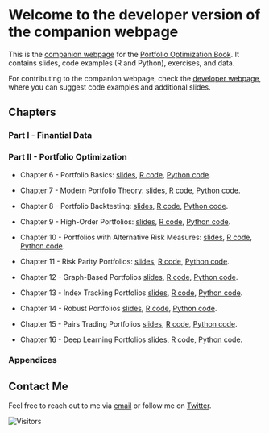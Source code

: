 # Welcome to the developer version of the companion webpage

This is the [companion webpage](https://portfoliooptimizationbook.com) for the [Portfolio Optimization Book]().
It contains slides, code examples (R and Python), exercises, and data.

For contributing to the companion webpage, check the [developer webpage](https://github.com/portfoliooptimizationbook), where you can suggest code examples and additional slides.


## Chapters

### Part I - Finantial Data


### Part II - Portfolio Optimization
- Chapter 6 - Portfolio Basics:
  [slides](), [R code](), [Python code]().

- Chapter 7 - Modern Portfolio Theory:
  [slides](), [R code](), [Python code]().
  
- Chapter 8 - Portfolio Backtesting:
  [slides](), [R code](), [Python code]().
  
- Chapter 9 - High-Order Portfolios:
  [slides](), [R code](), [Python code]().
    
- Chapter 10 - Portfolios with Alternative Risk Measures:
  [slides](), [R code](), [Python code]().
    
- Chapter 11 - Risk Parity Portfolios:
  [slides](), [R code](), [Python code]().
  
- Chapter 12 - Graph-Based Portfolios
  [slides](), [R code](), [Python code]().
  
- Chapter 13 - Index Tracking Portfolios
  [slides](), [R code](), [Python code]().
   
- Chapter 14 - Robust Portfolios
  [slides](), [R code](), [Python code]().
  
- Chapter 15 - Pairs Trading Portfolios
  [slides](), [R code](), [Python code]().
  
- Chapter 16 - Deep Learning Portfolios
  [slides](), [R code](), [Python code]().



### Appendices





## Contact Me

Feel free to reach out to me via [email](mailto:daniel.p.palomar@gmail.com) or follow me on [Twitter](https://twitter.com/danielppalomar).

![Visitors](https://visitor-badge.laobi.icu/badge?page_id=portfoliooptimizationbook.com)

